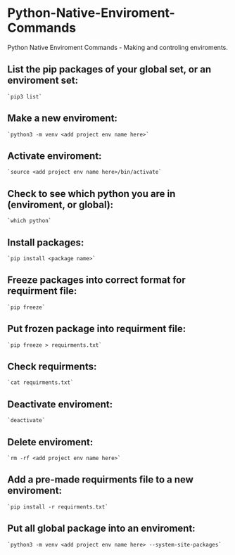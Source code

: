 # Python-Native-Enviroment-Commands
Python Native Enviroment Commands - Making and controling enviroments.

## List the pip packages of your global set, or an enviroment set:
    `pip3 list`

## Make a new enviroment:
    `python3 -m venv <add project env name here>` 

## Activate enviroment:
    `source <add project env name here>/bin/activate`

## Check to see which python you are in (enviroment, or global):
    `which python`

## Install packages:
    `pip install <package name>`

## Freeze packages into correct format for requirment file:
    `pip freeze`

## Put frozen package into requirment file:
    `pip freeze > requirments.txt`

## Check requirments:
    `cat requirments.txt`

## Deactivate enviroment:
    `deactivate`

## Delete enviroment:
    `rm -rf <add project env name here>`

## Add a pre-made requirments file to a new enviroment:
    `pip install -r requirments.txt`

## Put all global package into an enviroment:
    `python3 -m venv <add project env name here> --system-site-packages`
